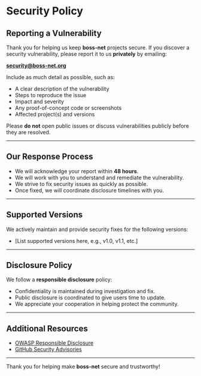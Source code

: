# Security Policy

## Reporting a Vulnerability

Thank you for helping us keep **boss-net** projects secure. If you discover a security vulnerability, please report it to us **privately** by emailing:

**security@boss-net.org**

Include as much detail as possible, such as:

- A clear description of the vulnerability  
- Steps to reproduce the issue  
- Impact and severity  
- Any proof-of-concept code or screenshots  
- Affected project(s) and versions  

Please **do not** open public issues or discuss vulnerabilities publicly before they are resolved.

---

## Our Response Process

- We will acknowledge your report within **48 hours**.  
- We will work with you to understand and remediate the vulnerability.  
- We strive to fix security issues as quickly as possible.  
- Once fixed, we will coordinate disclosure timelines with you.  

---

## Supported Versions

We actively maintain and provide security fixes for the following versions:

- [List supported versions here, e.g., v1.0, v1.1, etc.]

---

## Disclosure Policy

We follow a **responsible disclosure** policy:

- Confidentiality is maintained during investigation and fix.  
- Public disclosure is coordinated to give users time to update.  
- We appreciate your cooperation in helping protect the community.

---

## Additional Resources

- [OWASP Responsible Disclosure](https://owasp.org/www-community/Responsible_Disclosure)  
- [GitHub Security Advisories](https://docs.github.com/en/code-security/security-advisories)

---

Thank you for helping make **boss-net** secure and trustworthy!
